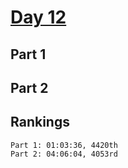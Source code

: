 # [Day 12](https://adventofcode.com/2023/day/12)

## Part 1

## Part 2

## Rankings

    Part 1: 01:03:36, 4420th
    Part 2: 04:06:04, 4053rd
